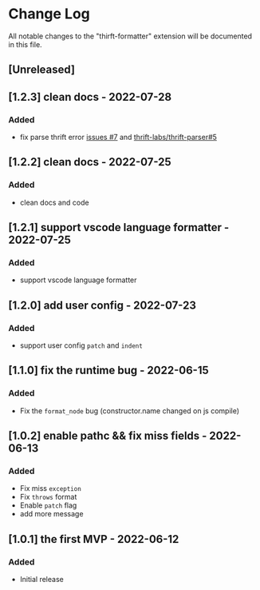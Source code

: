 # Change Log

All notable changes to the "thirft-formatter" extension will be documented in this file.

## [Unreleased]

## [1.2.3] clean docs - 2022-07-28
### Added
- fix parse thrift error [issues #7](https://github.com/thrift-labs/thrift-fmt-vscode/issues/7) and [thrift-labs/thrift-parser#5](https://github.com/thrift-labs/thrift-parser/pull/5)

## [1.2.2] clean docs - 2022-07-25
### Added
- clean docs and code

## [1.2.1] support vscode language formatter - 2022-07-25
### Added
- support vscode language formatter

## [1.2.0] add user config - 2022-07-23
### Added
- support user config `patch` and `indent`

## [1.1.0] fix the runtime bug - 2022-06-15
### Added
- Fix the `format_node` bug (constructor.name changed on js compile)

## [1.0.2] enable pathc && fix miss fields - 2022-06-13

### Added
- Fix miss `exception`
- Fix `throws` format
- Enable `patch` flag
- add more message

## [1.0.1] the first MVP - 2022-06-12

### Added
- Initial release
